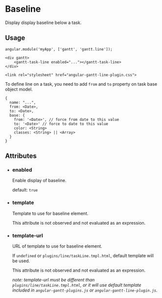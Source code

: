 # Baseline

Display display baseline below a task.

## Usage

    angular.module('myApp', ['gantt', 'gantt.line']);
    
<!-- -->

    <div gantt>
        <gantt-task-line enabled="..."></gantt-task-line>
    </div>

<!-- -->

    <link rel="stylesheet" href="angular-gantt-line-plugin.css">

To define line on a task, you need to add  `from` and `to` property on task base object model.

    {
      name: "...",
      from: <Date>,
      to: <Date>,
      base: {
        from: '<Date>', // force from date to this value
        to: '<Date>' // force to date to this value
        color: <String>
        classes: <String> || <Array>
      }
    }


## Attributes

- ### enabled

    Enable display of baseline.
  
    default: `true`

- ### template
 
    Template to use for baseline element.
     
    This attribute is not observed and not evaluated as an expression.

- ### template-url

    URL of template to use for baseline element.

    If `undefined` or `plugins/line/taskLine.tmpl.html`, default template will be used.

    This attribute is not observed and not evaluated as an expression.
    
    *note: template-url must be different than `plugins/line/taskLine.tmpl.html`, or it will use default
    template included in `angular-gantt-plugins.js` or `angular-gantt-line-plugin.js`.*
